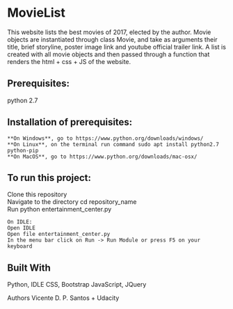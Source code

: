 <h1>MovieList</h1>

This website lists the best movies of 2017, elected by the author. Movie objects are instantiated through class Movie, and take as arguments their title, brief storyline, poster image link and youtube official trailer link. A list is created with all movie objects and then passed through a function that renders the html + css + JS of the website.

<h2>Prerequisites: </h2>
	python 2.7

<h2>Installation of prerequisites:</h2>
	
	
	**On Windows**, go to https://www.python.org/downloads/windows/
	**On Linux**, on the terminal run command sudo apt install python2.7 python-pip
	**On MacOS**, go to https://www.python.org/downloads/mac-osx/

<h2>To run this project:</h2>
	Clone this repository<br/>
	Navigate to the directory cd repository_name<br/>
	Run python entertainment_center.py<br/>
	
	On IDLE:  
	Open IDLE  
	Open file entertainment_center.py  
	In the menu bar click on Run -> Run Module or press F5 on your keyboard  

<h2>Built With</h2>
	Python, IDLE
	CSS, Bootstrap
	JavaScript, JQuery

Authors
Vicente D. P. Santos + Udacity
